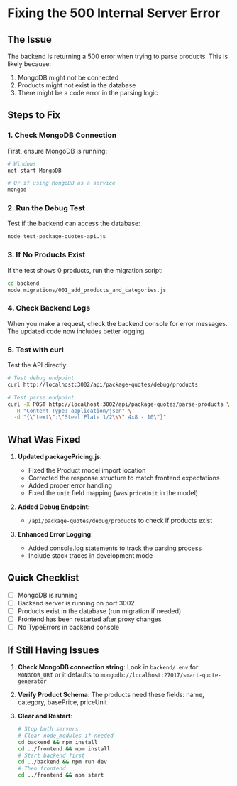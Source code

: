 # Fixing the 500 Internal Server Error

## The Issue
The backend is returning a 500 error when trying to parse products. This is likely because:
1. MongoDB might not be connected
2. Products might not exist in the database
3. There might be a code error in the parsing logic

## Steps to Fix

### 1. Check MongoDB Connection
First, ensure MongoDB is running:
```bash
# Windows
net start MongoDB

# Or if using MongoDB as a service
mongod
```

### 2. Run the Debug Test
Test if the backend can access the database:
```bash
node test-package-quotes-api.js
```

### 3. If No Products Exist
If the test shows 0 products, run the migration script:
```bash
cd backend
node migrations/001_add_products_and_categories.js
```

### 4. Check Backend Logs
When you make a request, check the backend console for error messages. The updated code now includes better logging.

### 5. Test with curl
Test the API directly:
```bash
# Test debug endpoint
curl http://localhost:3002/api/package-quotes/debug/products

# Test parse endpoint
curl -X POST http://localhost:3002/api/package-quotes/parse-products \
  -H "Content-Type: application/json" \
  -d "{\"text\":\"Steel Plate 1/2\\\" 4x8 - 10\"}"
```

## What Was Fixed

1. **Updated packagePricing.js**:
   - Fixed the Product model import location
   - Corrected the response structure to match frontend expectations
   - Added proper error handling
   - Fixed the `unit` field mapping (was `priceUnit` in the model)

2. **Added Debug Endpoint**:
   - `/api/package-quotes/debug/products` to check if products exist

3. **Enhanced Error Logging**:
   - Added console.log statements to track the parsing process
   - Include stack traces in development mode

## Quick Checklist
- [ ] MongoDB is running
- [ ] Backend server is running on port 3002
- [ ] Products exist in the database (run migration if needed)
- [ ] Frontend has been restarted after proxy changes
- [ ] No TypeErrors in backend console

## If Still Having Issues

1. **Check MongoDB connection string**:
   Look in `backend/.env` for `MONGODB_URI` or it defaults to `mongodb://localhost:27017/smart-quote-generator`

2. **Verify Product Schema**:
   The products need these fields: name, category, basePrice, priceUnit

3. **Clear and Restart**:
   ```bash
   # Stop both servers
   # Clear node_modules if needed
   cd backend && npm install
   cd ../frontend && npm install
   # Start backend first
   cd ../backend && npm run dev
   # Then frontend
   cd ../frontend && npm start
   ```

